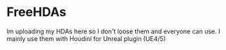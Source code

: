 # FreeHDAs
Im uploading my HDAs here so I don't loose them and everyone can use. I mainly use them with Houdini for Unreal plugin (UE4/5)
